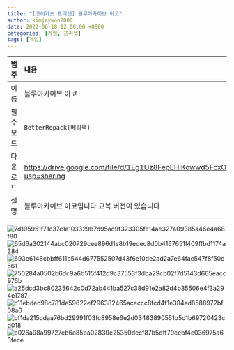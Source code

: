 ```yaml
---
title: "[코이카츠 프리셋] 블루아카이브 아코"
author: kimjaywon2000
date: 2022-06-18 12:00:00 +0800
categories: [게임, 프리셋]
tags: [게임]
---
```


| 범주             | 내용            |
|:----------------|:---------------|
| 이름             | 블루아카이브 아코  |
| 필수 모드         | `BetterRepack(베리팩)`       |
| 다운로드          | <https://drive.google.com/file/d/1Eg1Uz8FepEHIKowwd5FcxOYPeQJkvski/view?usp=sharing> |
| 설명             | 블루아카이브 아코입니다 교복 버전이 있습니다   |

![7d195951f71c37c1a103329b7d95ac9f323305fe14ae327409385a46e4a68f80](https://user-images.githubusercontent.com/76558033/174462859-3683ed84-355f-48a3-84f3-4f8d62db1dbe.png)
![65d6a302144abc020729cee896d1e8b19edec8d0b4167651f409ffbd1174a384](https://user-images.githubusercontent.com/76558033/174462861-6960a2af-faf5-48d9-adb1-caea86d3923e.png)
![693e6148cbbff611b544d677552507d43f6e10de2ad2a7e64fac547f8f50c561](https://user-images.githubusercontent.com/76558033/174462863-f9207654-9501-45fa-9a57-6518cf99c66f.png)
![750284a0502b6dc9a6b515f412d9c37553f3dba29cb02f7d5143d665eacc976b](https://user-images.githubusercontent.com/76558033/174462864-3a8b2510-b553-43c3-a3f6-6e505442981e.png)
![a25dcd3bc80235642c0d72ab441ba527c38d91e2a82d4b35506e4f3a294e1787](https://user-images.githubusercontent.com/76558033/174462867-96b3642c-5ae0-461a-badc-4bea5f8ea151.png)
![c11ebdec98c781de59622ef296382465aceccc8fcd4f1e384ad8588972bf08a6](https://user-images.githubusercontent.com/76558033/174462868-d75468f9-cdcb-487e-bcc6-781f726c9a41.png)
![cf1da215cdaa76bd29991f03fc8958e6e2d03483890551b5d1b69720423cd018](https://user-images.githubusercontent.com/76558033/174462869-0dae0c29-6079-4fcd-a3e1-e7ddee9b7e83.png)
![e026a98a99727eb6a85ba02830e25350dccf87b5dff70cebf4c036975a63fece](https://user-images.githubusercontent.com/76558033/174462872-1479b3dd-e192-42e5-9717-50f36c3da12b.png)
